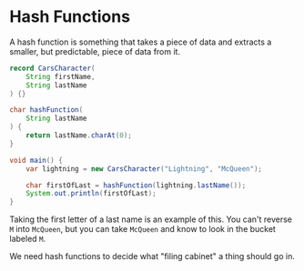 # Hash Functions

A hash function is something that takes a piece of data
and extracts a smaller, but predictable, piece of data from it.

```java
record CarsCharacter(
    String firstName, 
    String lastName
) {}

char hashFunction(
    String lastName
) {
    return lastName.charAt(0);
}

void main() {
    var lightning = new CarsCharacter("Lightning", "McQueen");

    char firstOfLast = hashFunction(lightning.lastName());
    System.out.println(firstOfLast);
}
```

Taking the first letter of a last name is an example of this. You can't
reverse `M` into `McQueen`, but you can take `McQueen` and know to look
in the bucket labeled `M`.

We need hash functions to decide what "filing cabinet"
a thing should go in.